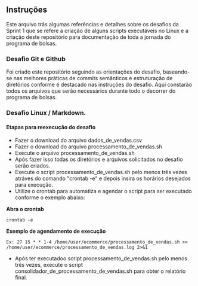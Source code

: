 ## Instruções

Este arquivo trás algumas referências e detalhes sobre os desafios da Sprint 1 que se refere a criação de alguns scripts executáveis no Linux e a criação deste repositório para documentação de toda a jornada do programa de bolsas.


### Desafio Git e Github

Foi criado este repositório seguindo as orientações do desafio, baseando-se nas melhores práticas de commits semânticos e estruturação de diretórios conforme é destacado nas instruções do desafio. Aqui constarão todos os arquivos que serão necessários durante todo o decorrer do programa de bolsas.


### Desafio Linux / Markdown.

#### Etapas para reexecução do desafio

- Fazer o download do arquivo dados_de_vendas.csv
- Fazer o download do arquivo processamento_de_vendas.sh
- Execute o arquivo processamento_de_vendas.sh
- Após fazer isso todas os diretórios e arquivos solicitados no desafio serão criados. 
- Execute o script processamento_de_vendas.sh pelo menos três vezes atráves do comando "crontab -e" e depois insira os horários desejados para execução.
- Utilize o crontab para automatiza e agendar o script para ser executado conforme o exemplo abaixo:

**Abra o crontab**

```shell
crontab -e
```

**Exemplo de agendamento de execução**

```shell
Ex: 27 15 * * 1-4 /home/user/ecommerce/processamento_de_vendas.sh >> /home/user/ecommerce/processamento_de_vendas.log 2>&1
```
- Após ter executadoo script processamento_de_vendas.sh pelo menos três vezes, execute o script consolidador_de_processamento_de_vendas.sh para obter o relatório final.


